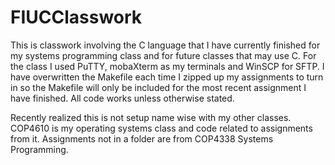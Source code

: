# FIUCClasswork
This is classwork involving the C language that I have currently finished for my systems programming class and for future classes that may use C. For the class I used PuTTY, mobaXterm as my terminals and WinSCP for SFTP. I have overwritten the Makefile each time I zipped up my assignments to turn in so the Makefile will only be included for the most recent assignment I have finished. All code works unless otherwise stated.

Recently realized this is not setup name wise with my other classes. COP4610 is my operating systems class and code related to assignments from it. Assignments not in a folder are from COP4338 Systems Programming.
